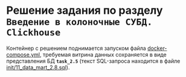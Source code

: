 # Решение задания по разделу ```Введение в колоночные СУБД. Clickhouse```

Контейнер с решением поднимается запуском файла [docker-compose.yml](docker-compose.yml), требуемая витрина данных сохраняется в виде представления БД **```task_2.5```** (текст SQL-запроса находится в файле [init/11_data_mart_2.8.sql](init/11_data_mart_2.8.sql)).

